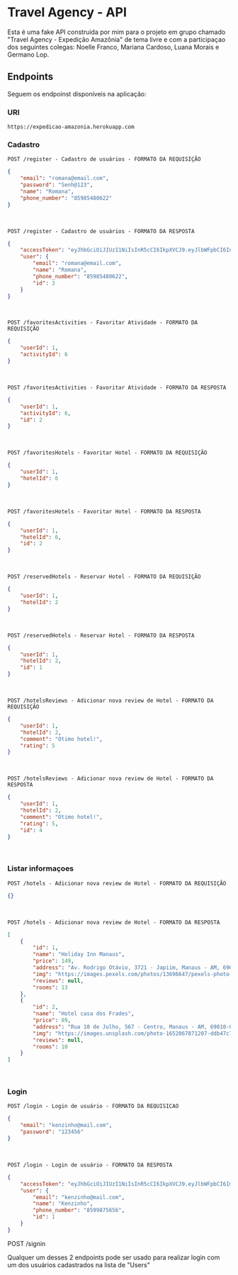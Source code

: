 # Travel Agency - API

Esta é uma fake API construida por mim para o projeto em grupo chamado "Travel Agency - Expedição Amazônia" de tema livre e com a participaçao dos seguintes colegas: Noelle Franco, Mariana Cardoso, Luana Morais e Germano Lop. 

## Endpoints

Seguem os endpoinst disponíveis na aplicação:

### URI

```https://expedicao-amazonia.herokuapp.com```

### Cadastro

```POST /register - Cadastro de usuários - FORMATO DA REQUISIÇÃO```<br/>

```json
{
	"email": "romana@email.com",
	"password": "Senh@123",
	"name": "Romana",
	"phone_number": "85985480622"
}
```
<br/>

```POST /register - Cadastro de usuários - FORMATO DA RESPOSTA```<br/>

```json
{
	"accessToken": "eyJhbGciOiJIUzI1NiIsInR5cCI6IkpXVCJ9.eyJlbWFpbCI6InJvbWFuYUBlbWFpbC5jb20iLCJpYXQiOjE2Nzc4OTIzODcsImV4cCI6MTY3Nzg5NTk4Nywic3ViIjoiMyJ9.ApXPdkmhKVikauaMyI4NyGepijT2H7rB8i3Ucr8vUQk",
	"user": {
		"email": "romana@email.com",
		"name": "Romana",
		"phone_number": "85985480622",
		"id": 3
	}
}
```

<br/>

```POST /favoritesActivities - Favoritar Atividade - FORMATO DA REQUISIÇÃO``` <br/>

```json
{
	"userId": 1,
	"activityId": 6
}
```

<br/>

```POST /favoritesActivities - Favoritar Atividade - FORMATO DA RESPOSTA``` <br/>

```json
{
	"userId": 1,
	"activityId": 6,
	"id": 2
}
```

<br/>

```POST /favoritesHotels - Favoritar Hotel - FORMATO DA REQUISIÇÃO``` <br/>

```json
{
	"userId": 1,
	"hotelId": 6
}
```

<br/>

```POST /favoritesHotels - Favoritar Hotel - FORMATO DA RESPOSTA``` <br/>

```json
{
	"userId": 1,
	"hotelId": 6,
	"id": 2
}
```

<br/>

```POST /reservedHotels - Reservar Hotel - FORMATO DA REQUISIÇÃO``` <br/>

```json
{
	"userId": 1,
	"hotelId": 2
}
```

<br/>

```POST /reservedHotels - Reservar Hotel - FORMATO DA RESPOSTA``` <br/>

```json
{
	"userId": 1,
	"hotelId": 2,
	"id": 1
}
```

<br/>

```POST /hotelsReviews - Adicionar nova review de Hotel - FORMATO DA REQUISIÇÃO``` <br/>

```json
{
	"userId": 1,
	"hotelId": 2,
	"comment": "Otimo hotel!",
	"rating": 5
}
```

<br/>

```POST /hotelsReviews - Adicionar nova review de Hotel - FORMATO DA RESPOSTA``` <br/>

```json
{
	"userId": 1,
	"hotelId": 2,
	"comment": "Otimo hotel!",
	"rating": 5,
	"id": 4
}
```

<br/>

### Listar informaçoes

```POST /hotels - Adicionar nova review de Hotel - FORMATO DA REQUISIÇÃO``` <br/>

```json
{}
```

<br/>

```POST /hotels - Adicionar nova review de Hotel - FORMATO DA RESPOSTA``` <br/>

```json
[
	{
		"id": 1,
		"name": "Holiday Inn Manaus",
		"price": 149,
		"address": "Av. Rodrigo Otávio, 3721 - Japiim, Manaus - AM, 69073-177, Brazil",
		"img": "https://images.pexels.com/photos/13696647/pexels-photo-13696647.jpeg?auto=compress&cs=tinysrgb&w=1260&h=750&dpr=1",
		"reviews": null,
		"rooms": 13
	},
	{
		"id": 2,
		"name": "Hotel casa dos Frades",
		"price": 89,
		"address": "Rua 10 de Julho, 567 - Centro, Manaus - AM, 69010-060, Brazil",
		"img": "https://images.unsplash.com/photo-1652067871207-ddb47c708633?ixlib=rb-4.0.3&ixid=MnwxMjA3fDB8MHxwaG90by1wYWdlfHx8fGVufDB8fHx8&auto=format&fit=crop&w=687&q=80",
		"reviews": null,
		"rooms": 10
	}
]
```

<br/>


### Login

```POST /login - Login de usuário - FORMATO DA REQUISICAO``` <br/>
```json
{
	"email": "kenzinho@mail.com",
	"password": "123456"
}
```
<br/>

```POST /login - Login de usuário - FORMATO DA RESPOSTA``` <br/>
```json
{
	"accessToken": "eyJhbGciOiJIUzI1NiIsInR5cCI6IkpXVCJ9.eyJlbWFpbCI6ImtlbnppbmhvQG1haWwuY29tIiwiaWF0IjoxNjc4NzA5MzYxLCJleHAiOjE2Nzg3MTI5NjEsInN1YiI6IjEifQ.GeScZse95q6oWcjtbMQ6QGk1EN1FIYBo9kIBOugrnhs",
	"user": {
		"email": "kenzinho@mail.com",
		"name": "Kenzinho",
		"phone_number": "8599875656",
		"id": 1
	}
}
```

POST /signin

Qualquer um desses 2 endpoints pode ser usado para realizar login com um dos usuários cadastrados na lista de "Users"
